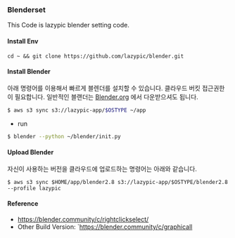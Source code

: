 ### Blenderset
This Code is lazypic blender setting code.

#### Install Env
```
cd ~ && git clone https://github.com/lazypic/blender.git
```

#### Install Blender
아래 명령어를 이용해서 빠르게 블렌더를 설치할 수 있습니다.
클라우드 버킷 접근권한이 필요합니다. 일반적인 블랜더는 [Blender.org](https://blender.org) 에서 다운받으셔도 됩니다.
```bash
$ aws s3 sync s3://lazypic-app/$OSTYPE ~/app
```

- run
```bash
$ blender --python ~/blender/init.py
```

#### Upload Blender
자신이 사용하는 버전을 클라우드에 업로드하는 명령어는 아래와 같습니다.

```
$ aws s3 sync $HOME/app/blender2.8 s3://lazypic-app/$OSTYPE/blender2.8 --profile lazypic
```

#### Reference
- https://blender.community/c/rightclickselect/
- Other Build Version: `https://blender.community/c/graphicall
